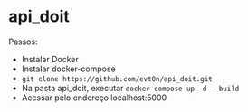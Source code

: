 # api_doit

Passos:
- Instalar Docker
- Instalar docker-compose
- `git clone https://github.com/evt0n/api_doit.git`
- Na pasta api_doit, executar `docker-compose up -d --build`
- Acessar pelo endereço localhost:5000
